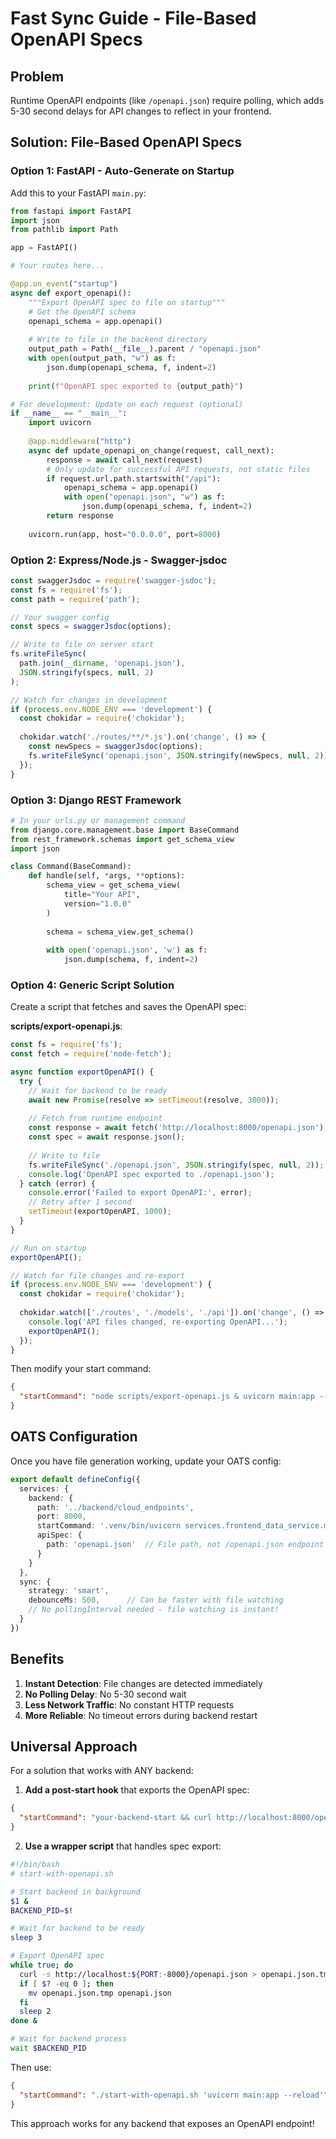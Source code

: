 # Fast Sync Guide - File-Based OpenAPI Specs

## Problem
Runtime OpenAPI endpoints (like `/openapi.json`) require polling, which adds 5-30 second delays for API changes to reflect in your frontend.

## Solution: File-Based OpenAPI Specs

### Option 1: FastAPI - Auto-Generate on Startup

Add this to your FastAPI `main.py`:

```python
from fastapi import FastAPI
import json
from pathlib import Path

app = FastAPI()

# Your routes here...

@app.on_event("startup")
async def export_openapi():
    """Export OpenAPI spec to file on startup"""
    # Get the OpenAPI schema
    openapi_schema = app.openapi()
    
    # Write to file in the backend directory
    output_path = Path(__file__).parent / "openapi.json"
    with open(output_path, "w") as f:
        json.dump(openapi_schema, f, indent=2)
    
    print(f"OpenAPI spec exported to {output_path}")

# For development: Update on each request (optional)
if __name__ == "__main__":
    import uvicorn
    
    @app.middleware("http")
    async def update_openapi_on_change(request, call_next):
        response = await call_next(request)
        # Only update for successful API requests, not static files
        if request.url.path.startswith("/api"):
            openapi_schema = app.openapi()
            with open("openapi.json", "w") as f:
                json.dump(openapi_schema, f, indent=2)
        return response
    
    uvicorn.run(app, host="0.0.0.0", port=8000)
```

### Option 2: Express/Node.js - Swagger-jsdoc

```javascript
const swaggerJsdoc = require('swagger-jsdoc');
const fs = require('fs');
const path = require('path');

// Your swagger config
const specs = swaggerJsdoc(options);

// Write to file on server start
fs.writeFileSync(
  path.join(__dirname, 'openapi.json'),
  JSON.stringify(specs, null, 2)
);

// Watch for changes in development
if (process.env.NODE_ENV === 'development') {
  const chokidar = require('chokidar');
  
  chokidar.watch('./routes/**/*.js').on('change', () => {
    const newSpecs = swaggerJsdoc(options);
    fs.writeFileSync('openapi.json', JSON.stringify(newSpecs, null, 2));
  });
}
```

### Option 3: Django REST Framework

```python
# In your urls.py or management command
from django.core.management.base import BaseCommand
from rest_framework.schemas import get_schema_view
import json

class Command(BaseCommand):
    def handle(self, *args, **options):
        schema_view = get_schema_view(
            title="Your API",
            version="1.0.0"
        )
        
        schema = schema_view.get_schema()
        
        with open('openapi.json', 'w') as f:
            json.dump(schema, f, indent=2)
```

### Option 4: Generic Script Solution

Create a script that fetches and saves the OpenAPI spec:

**scripts/export-openapi.js**:
```javascript
const fs = require('fs');
const fetch = require('node-fetch');

async function exportOpenAPI() {
  try {
    // Wait for backend to be ready
    await new Promise(resolve => setTimeout(resolve, 3000));
    
    // Fetch from runtime endpoint
    const response = await fetch('http://localhost:8000/openapi.json');
    const spec = await response.json();
    
    // Write to file
    fs.writeFileSync('./openapi.json', JSON.stringify(spec, null, 2));
    console.log('OpenAPI spec exported to ./openapi.json');
  } catch (error) {
    console.error('Failed to export OpenAPI:', error);
    // Retry after 1 second
    setTimeout(exportOpenAPI, 1000);
  }
}

// Run on startup
exportOpenAPI();

// Watch for file changes and re-export
if (process.env.NODE_ENV === 'development') {
  const chokidar = require('chokidar');
  
  chokidar.watch(['./routes', './models', './api']).on('change', () => {
    console.log('API files changed, re-exporting OpenAPI...');
    exportOpenAPI();
  });
}
```

Then modify your start command:
```json
{
  "startCommand": "node scripts/export-openapi.js & uvicorn main:app --reload"
}
```

## OATS Configuration

Once you have file generation working, update your OATS config:

```typescript
export default defineConfig({
  services: {
    backend: {
      path: '../backend/cloud_endpoints',
      port: 8000,
      startCommand: '.venv/bin/uvicorn services.frontend_data_service.main:app --reload --port 8000',
      apiSpec: {
        path: 'openapi.json'  // File path, not /openapi.json endpoint
      }
    }
  },
  sync: {
    strategy: 'smart',
    debounceMs: 500,      // Can be faster with file watching
    // No pollingInterval needed - file watching is instant!
  }
})
```

## Benefits

1. **Instant Detection**: File changes are detected immediately
2. **No Polling Delay**: No 5-30 second wait
3. **Less Network Traffic**: No constant HTTP requests
4. **More Reliable**: No timeout errors during backend restart

## Universal Approach

For a solution that works with ANY backend:

1. **Add a post-start hook** that exports the OpenAPI spec:
```json
{
  "startCommand": "your-backend-start && curl http://localhost:8000/openapi.json > openapi.json"
}
```

2. **Use a wrapper script** that handles spec export:
```bash
#!/bin/bash
# start-with-openapi.sh

# Start backend in background
$1 &
BACKEND_PID=$!

# Wait for backend to be ready
sleep 3

# Export OpenAPI spec
while true; do
  curl -s http://localhost:${PORT:-8000}/openapi.json > openapi.json.tmp
  if [ $? -eq 0 ]; then
    mv openapi.json.tmp openapi.json
  fi
  sleep 2
done &

# Wait for backend process
wait $BACKEND_PID
```

Then use:
```json
{
  "startCommand": "./start-with-openapi.sh 'uvicorn main:app --reload'"
}
```

This approach works for any backend that exposes an OpenAPI endpoint!